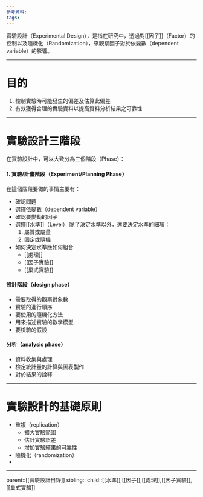 ```yaml
---
參考資料:
tags:
---
```

實驗設計（Experimental Design），是指在研究中，透過對[[因子]]（Factor）的控制以及隨機化（Randomization），來觀察因子對於依變數（dependent variable）的影響。
- - -
# 目的
1. 控制實驗時可能發生的偏差及估算此偏差
2. 有效獲得合理的實驗資料以提高資料分析結果之可靠性
- - -
# 實驗設計三階段
在實驗設計中，可以大致分為三個階段（Phase）：
#### 1. 實驗/計畫階段（Experiment/Planning Phase）
在這個階段要做的事情主要有：
- 確認問題
- 選擇依變數（dependent variable）
- 確認要變動的因子
- 選擇[[水準]]（Level）
	 除了決定水準以外，還要決定水準的細項：
	1. 屬質或屬量
	2. 固定或隨機
- 如何決定水準應如何組合
	- [[處理]]
	- [[因子實驗]]
	- [[巢式實驗]]
#### 設計階段（design phase）
- 需要取得的觀察對象數
- 實驗的進行順序
- 要使用的隨機化方法
- 用來描述實驗的數學模型
- 要檢驗的假設
#### 分析（analysis phase）
- 資料收集與處理
- 檢定統計量的計算與圖表製作
- 對於結果的詮釋
- - -
# 實驗設計的基礎原則
- 重複（replication）
	- 擴大實驗範圍
	- 估計實驗誤差
	- 增加實驗結果的可靠性
- 隨機化（randomization）
- 
- - -
parent::[[實驗設計目錄]]
sibling::
child::[[水準]],[[因子]],[[處理]],[[因子實驗]],[[巢式實驗]]